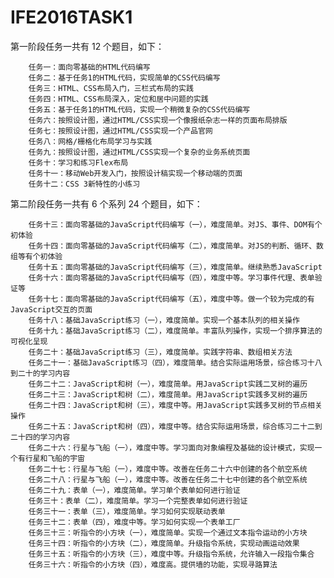 # IFE2016TASK1
第一阶段任务一共有 12 个题目，如下：

        任务一：面向零基础的HTML代码编写
        任务二：基于任务1的HTML代码，实现简单的CSS代码编写
        任务三：HTML、CSS布局入门，三栏式布局的实践
        任务四：HTML、CSS布局深入，定位和居中问题的实践
        任务五：基于任务1的HTML代码，实现一个稍微复杂的CSS代码编写
        任务六：按照设计图，通过HTML/CSS实现一个像报纸杂志一样的页面布局排版
        任务七：按照设计图，通过HTML/CSS实现一个产品官网
        任务八：网格/栅格化布局学习与实践
        任务九：按照设计图，通过HTML/CSS实现一个复杂的业务系统页面
        任务十：学习和练习Flex布局
        任务十一：移动Web开发入门，按照设计稿实现一个移动端的页面
        任务十二：CSS 3新特性的小练习
 第二阶段任务一共有 6 个系列 24 个题目，如下：

        任务十三：面向零基础的JavaScript代码编写（一），难度简单。对JS、事件、DOM有个初体验
        任务十四：面向零基础的JavaScript代码编写（二），难度简单。对JS的判断、循环、数组等有个初体验
        任务十五：面向零基础的JavaScript代码编写（三），难度简单。继续熟悉JavaScript
        任务十六：面向零基础的JavaScript代码编写（四），难度中等。学习事件代理、表单验证等
        任务十七：面向零基础的JavaScript代码编写（五），难度中等。做一个较为完成的有JavaScript交互的页面
        任务十八：基础JavaScript练习（一），难度简单。实现一个基本队列的相关操作
        任务十九：基础JavaScript练习（二），难度简单。丰富队列操作，实现一个排序算法的可视化呈现
        任务二十：基础JavaScript练习（三），难度简单。实践字符串、数组相关方法
        任务二十一：基础JavaScript练习（四），难度简单。结合实际运用场景，综合练习十八到二十的学习内容
        任务二十二：JavaScript和树（一），难度简单。用JavaScript实践二叉树的遍历
        任务二十三：JavaScript和树（二），难度简单。用JavaScript实践多叉树的遍历
        任务二十四：JavaScript和树（三），难度中等。用JavaScript实践多叉树的节点相关操作
        任务二十五：JavaScript和树（四），难度中等。结合实际运用场景，综合练习二十二到二十四的学习内容
        任务二十六：行星与飞船（一），难度中等。学习面向对象编程及基础的设计模式，实现一个有行星和飞船的宇宙
        任务二十七：行星与飞船（一），难度中等。改善在任务二十六中创建的各个航空系统
        任务二十八：行星与飞船（一），难度中等。改善在任务二十七中创建的各个航空系统
        任务二十九：表单（一），难度简单。学习单个表单如何进行验证
        任务三十：表单（二），难度简单。学习一个完整表单如何进行验证
        任务三十一：表单（三），难度简单。学习如何实现联动表单
        任务三十二：表单（四），难度中等。学习如何实现一个表单工厂
        任务三十三：听指令的小方块（一），难度简单。实现一个通过文本指令运动的小方块
        任务三十四：听指令的小方块（二），难度简单。升级指令系统，实现动画运动效果
        任务三十五：听指令的小方块（三），难度中等。升级指令系统，允许输入一段指令集合
        任务三十六：听指令的小方块（四），难度高。提供墙的功能，实现寻路算法
